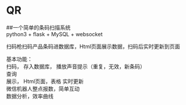 # QR
##一个简单的条码扫描系统  
python3 + flask + MySQL + websocket

扫码枪扫码产品条码进数据库，Html页面展示数据，扫码后实时更新到页面  
  
基本功能：  
	扫码， 存入数据库， 播放声音提示（重复，无效，新条码）  
查询  
展示， Html页面，表格 实时更新  
微信机器人整点报数，简单互动  
数据分析，效率曲线  
      

